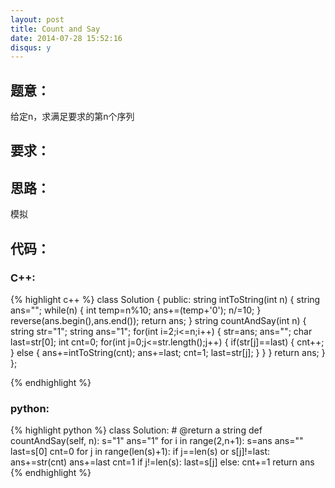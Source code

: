 ```yaml
---
layout: post
title: Count and Say
date: 2014-07-28 15:52:16
disqus: y
---
```


## 题意：
给定n，求满足要求的第n个序列

## 要求：


## 思路：
模拟

## 代码：

### C++:

{% highlight c++ %}
class Solution {
public:
    string intToString(int n)
    {
        string ans="";
        while(n)
        {
            int temp=n%10;
            ans+=(temp+'0');
            n/=10;
        }
        reverse(ans.begin(),ans.end());
        return ans;
    }
    string countAndSay(int n) {
        string str="1";
        string ans="1";
        for(int i=2;i<=n;i++)
        {
            str=ans;
            ans="";
            char last=str[0];
            int cnt=0;
            for(int j=0;j<=str.length();j++)
            {
                if(str[j]==last)
                {
                    cnt++;
                }
                else
                {
                    ans+=intToString(cnt);
                    ans+=last;
                    cnt=1;
                    last=str[j];
                }
            }
        }
        return ans;
    }
};


 {% endhighlight %}
### python:

{% highlight python %}
class Solution:
    # @return a string
    def countAndSay(self, n):
        s="1"
        ans="1"
        for i in range(2,n+1):
            s=ans
            ans=""
            last=s[0]
            cnt=0
            for j in range(len(s)+1):
                if j==len(s) or s[j]!=last:
                    ans+=str(cnt)
                    ans+=last
                    cnt=1
                    if j!=len(s):
                        last=s[j]
                else:
                    cnt+=1
        return ans
 {% endhighlight %}
